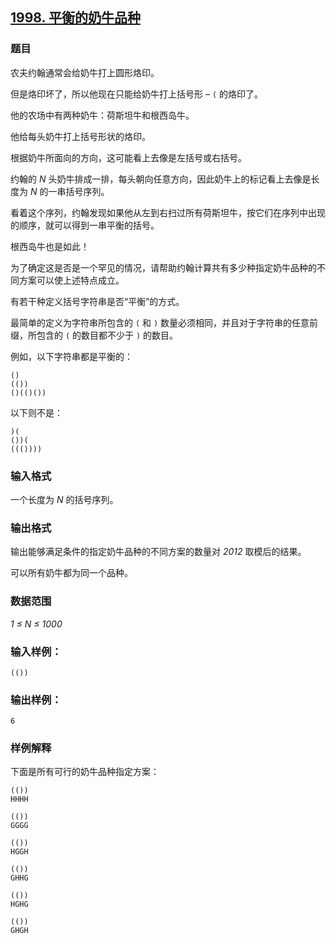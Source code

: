 ## [1998. 平衡的奶牛品种](https://www.acwing.com/problem/content/2000/)

### 题目

农夫约翰通常会给奶牛打上圆形烙印。

但是烙印坏了，所以他现在只能给奶牛打上括号形 – `(` 的烙印了。

他的农场中有两种奶牛：荷斯坦牛和根西岛牛。

他给每头奶牛打上括号形状的烙印。

根据奶牛所面向的方向，这可能看上去像是左括号或右括号。

约翰的 *N* 头奶牛排成一排，每头朝向任意方向，因此奶牛上的标记看上去像是长度为 *N* 的一串括号序列。

看着这个序列，约翰发现如果他从左到右扫过所有荷斯坦牛，按它们在序列中出现的顺序，就可以得到一串平衡的括号。

根西岛牛也是如此！

为了确定这是否是一个罕见的情况，请帮助约翰计算共有多少种指定奶牛品种的不同方案可以使上述特点成立。

有若干种定义括号字符串是否“平衡”的方式。

最简单的定义为字符串所包含的 `(` 和 `)` 数量必须相同，并且对于字符串的任意前缀，所包含的 `(` 的数目都不少于 `)` 的数目。

例如，以下字符串都是平衡的：

```
()
(())
()(()())
```

以下则不是：

```
)(
())(
((())))
```

### 输入格式

一个长度为 *N* 的括号序列。

### 输出格式

输出能够满足条件的指定奶牛品种的不同方案的数量对 *2012* 取模后的结果。

可以所有奶牛都为同一个品种。

### 数据范围

*1 ≤ N ≤ 1000*

### 输入样例：

```
(())
```

### 输出样例：

```
6
```

### 样例解释

下面是所有可行的奶牛品种指定方案：

```
(())
HHHH

(())
GGGG

(())
HGGH

(())
GHHG

(())
HGHG

(())
GHGH
```
